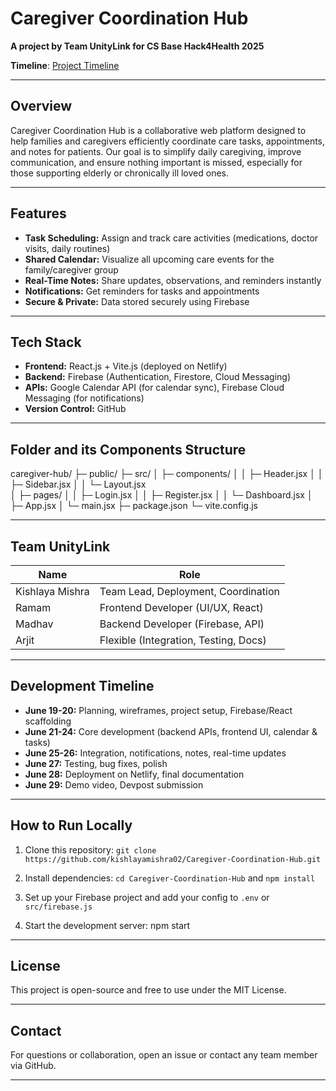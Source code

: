 # Caregiver Coordination Hub

**A project by Team UnityLink for CS Base Hack4Health 2025**

**Timeline**: [Project Timeline](https://projectdeadline.netlify.app/)

---

## Overview

Caregiver Coordination Hub is a collaborative web platform designed to help families and caregivers efficiently coordinate care tasks, appointments, and notes for patients. Our goal is to simplify daily caregiving, improve communication, and ensure nothing important is missed, especially for those supporting elderly or chronically ill loved ones.

---

## Features

- **Task Scheduling:** Assign and track care activities (medications, doctor visits, daily routines)
- **Shared Calendar:** Visualize all upcoming care events for the family/caregiver group
- **Real-Time Notes:** Share updates, observations, and reminders instantly
- **Notifications:** Get reminders for tasks and appointments
- **Secure & Private:** Data stored securely using Firebase

---

## Tech Stack

- **Frontend:** React.js + Vite.js (deployed on Netlify)
- **Backend:** Firebase (Authentication, Firestore, Cloud Messaging)
- **APIs:** Google Calendar API (for calendar sync), Firebase Cloud Messaging (for notifications)
- **Version Control:** GitHub

---

## Folder and its Components Structure

caregiver-hub/
├─ public/
├─ src/
│  ├─ components/
│  │  ├─ Header.jsx
│  │  ├─ Sidebar.jsx
│  │  └─ Layout.jsx    
│  ├─ pages/
│  │  ├─ Login.jsx
│  │  ├─ Register.jsx
│  │  └─ Dashboard.jsx
│  ├─ App.jsx
│  └─ main.jsx
├─ package.json
└─ vite.config.js

---

## Team UnityLink

| Name              | Role                  |
|-------------------|-----------------------|
| Kishlaya Mishra   | Team Lead, Deployment, Coordination |
| Ramam             | Frontend Developer (UI/UX, React)  |
| Madhav            | Backend Developer (Firebase, API)  |
| Arjit             | Flexible (Integration, Testing, Docs) |

---

## Development Timeline

- **June 19-20:** Planning, wireframes, project setup, Firebase/React scaffolding
- **June 21-24:** Core development (backend APIs, frontend UI, calendar & tasks)
- **June 25-26:** Integration, notifications, notes, real-time updates
- **June 27:** Testing, bug fixes, polish
- **June 28:** Deployment on Netlify, final documentation
- **June 29:** Demo video, Devpost submission

---

## How to Run Locally

1. Clone this repository:
`git clone https://github.com/kishlayamishra02/Caregiver-Coordination-Hub.git`

2. Install dependencies:
`cd Caregiver-Coordination-Hub` and 
`npm install`


3. Set up your Firebase project and add your config to `.env` or `src/firebase.js`
4. Start the development server:
npm start



---

## License

This project is open-source and free to use under the MIT License.

---

## Contact

For questions or collaboration, open an issue or contact any team member via GitHub.

---
